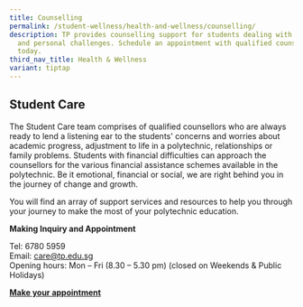 ```yaml
---
title: Counselling
permalink: /student-wellness/health-and-wellness/counselling/
description: TP provides counselling support for students dealing with academic
  and personal challenges. Schedule an appointment with qualified counsellors
  today.
third_nav_title: Health & Wellness
variant: tiptap
---
```

## Student Care

The Student Care team comprises of qualified counsellors who are always ready to lend a listening ear to the students' concerns and worries about academic progress, adjustment to life in a polytechnic, relationships or family problems. Students with financial difficulties can approach the counsellors for the various financial assistance schemes available in the polytechnic. Be it emotional, financial or social, we are right behind you in the journey of change and growth.

You will find an array of support services and resources to help you through your journey to make the most of your polytechnic education.

**Making Inquiry and Appointment**

Tel:  6780 5959  
Email: <a href="mailto:care@tp.edu.sg">care@tp.edu.sg</a> <br>
Opening hours: Mon – Fri (8.30 – 5.30 pm) (closed on Weekends &amp; Public Holidays)

**[Make your appointment](https://bit.ly/booktpcs)**